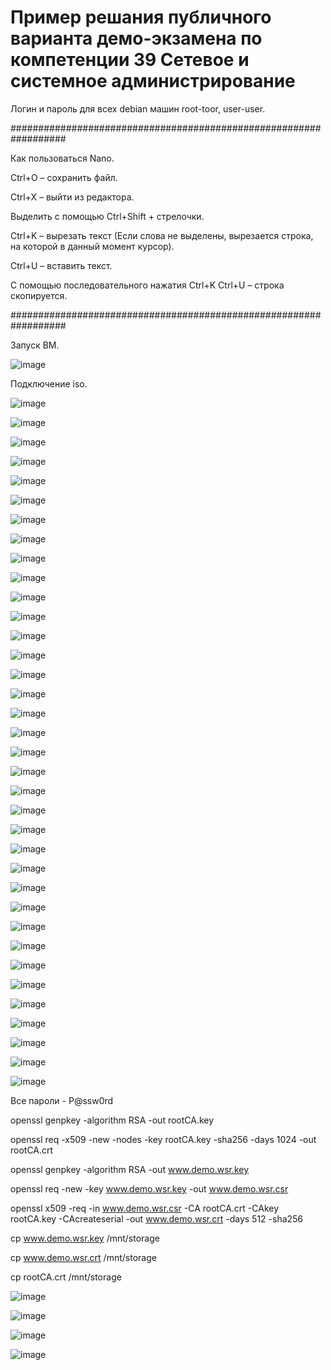 Пример решания публичного варианта демо-экзамена по компетенции 39 Сетевое и системное
администрирование
===========================================================

Логин и пароль для всех debian машин root-toor, user-user.

##################################################################

Как пользоваться Nano.

Ctrl+O – сохранить файл.

Ctrl+X – выйти из редактора.

Выделить с помощью Ctrl+Shift + стрелочки.

Ctrl+K – вырезать текст (Если слова не выделены, вырезается строка, на которой в данный момент курсор).

Ctrl+U – вставить текст.

С помощью последовательного нажатия Ctrl+K Ctrl+U – строка скопируется.

################################################################## 

Запуск ВМ.

![image](https://user-images.githubusercontent.com/99468773/169715471-f5c41fb8-3c2d-440f-b953-c62e8419a873.png)

Подключение iso.

![image](https://user-images.githubusercontent.com/99468773/169715476-c02a04a5-5c2e-44c7-bb56-1e5357f914c2.png)

![image](https://user-images.githubusercontent.com/99468773/169715519-ad4d3d2b-bc70-4c6c-95b1-7bc3187ecaf2.png)

![image](https://user-images.githubusercontent.com/99468773/169715549-e286c521-eb80-4d20-b958-415e28cd8d03.png)

![image](https://user-images.githubusercontent.com/99468773/169715565-22cca751-a7ec-400f-abbd-b334a2960f1d.png)

![image](https://user-images.githubusercontent.com/99468773/169715581-5c950dbd-66a3-42e1-ae44-2a818db0f797.png)

![image](https://user-images.githubusercontent.com/99468773/169715598-782ea4d4-5ffd-47ba-90a3-56d758402e77.png)

![image](https://user-images.githubusercontent.com/99468773/169715638-15ecae39-9424-44b9-9ca1-ee73bf5feb2b.png)

![image](https://user-images.githubusercontent.com/99468773/169715649-9c50a8f1-097b-46c2-88fc-5475095eeb8f.png)

![image](https://user-images.githubusercontent.com/99468773/169715684-2a91550f-7584-4c27-8b2d-cc83cde1af9b.png)

![image](https://user-images.githubusercontent.com/99468773/169715694-0dc4f152-f596-47a4-ac9f-d9d61cd8f5a2.png)

![image](https://user-images.githubusercontent.com/99468773/169715708-2d40a875-82d6-4e7b-8550-b09f75f5ff01.png)

![image](https://user-images.githubusercontent.com/99468773/169715719-5b30c9b2-4b76-4809-9c9f-97462b7b8d1b.png)

![image](https://user-images.githubusercontent.com/99468773/169715731-5c19bed9-77f0-48b6-b4a2-08835239fc56.png)

![image](https://user-images.githubusercontent.com/99468773/169715754-3bfd1ced-1977-4d22-bb4c-c09e5c6766ee.png)

![image](https://user-images.githubusercontent.com/99468773/169715765-c8afa0f5-fbd2-40d8-87e0-a20ad09fa806.png)

![image](https://user-images.githubusercontent.com/99468773/169715778-bd72494b-824c-4882-8278-9ba56e56955c.png)

![image](https://user-images.githubusercontent.com/99468773/169715792-9760703c-eaab-4d1a-9ae0-64f8376e142c.png)

![image](https://user-images.githubusercontent.com/99468773/169715799-4d47ee1a-9721-461e-a13c-a4c7ad5a195c.png)

![image](https://user-images.githubusercontent.com/99468773/169715818-a8bd418e-1bac-4f04-b4b3-33847d674fd6.png)

![image](https://user-images.githubusercontent.com/99468773/169715832-b41f8027-a2ad-4b23-a59e-60694f2afdda.png)

![image](https://user-images.githubusercontent.com/99468773/169715848-a6c7a5a6-4498-47b1-90f1-5b877b22b78b.png)

![image](https://user-images.githubusercontent.com/99468773/169715856-feb86506-130a-4cc4-8eb7-515b95393cc3.png)

![image](https://user-images.githubusercontent.com/99468773/169715872-ddfb1b7e-daad-4912-adf4-d62d7199d824.png)

![image](https://user-images.githubusercontent.com/99468773/169715891-eb5cd538-6eb9-4d3c-9d8e-528c0748e418.png)

![image](https://user-images.githubusercontent.com/99468773/169715903-7cb0145b-d2cf-4e7a-b40a-dfdc1aa2ca27.png)

![image](https://user-images.githubusercontent.com/99468773/169715911-1e9d0437-322f-4d2d-89f6-fbaea7c580ea.png)

![image](https://user-images.githubusercontent.com/99468773/169715916-0c318b69-9dd9-4443-97d0-cf456f384c0b.png)

![image](https://user-images.githubusercontent.com/99468773/169715930-4c1c2c39-f9df-48e6-976e-47c32c5f1e71.png)

![image](https://user-images.githubusercontent.com/99468773/169715937-2b68880d-8b7d-4ef7-9fbf-509dfbd27766.png)

![image](https://user-images.githubusercontent.com/99468773/169715947-44f09860-1633-42d2-8f79-c49604ff39d5.png)

![image](https://user-images.githubusercontent.com/99468773/169715953-5903dc01-f030-4d3f-82b0-b1bb78c7397c.png)

![image](https://user-images.githubusercontent.com/99468773/169715958-5ab44b4a-a6d2-4d4f-a15f-7fc795b46945.png)

![image](https://user-images.githubusercontent.com/99468773/169715966-c2f87b11-69be-4298-aa35-fd65cb776ced.png)

![image](https://user-images.githubusercontent.com/99468773/169715977-293cf956-97e3-44fe-b58e-255d8c83ed9c.png)

![image](https://user-images.githubusercontent.com/99468773/169715985-63bf38b8-55d4-4425-951a-4f536cc5e27f.png)

![image](https://user-images.githubusercontent.com/99468773/169716299-e1b8740c-c1e0-422e-b3f9-6fccad3dd854.png)

Все пароли - P@ssw0rd

openssl genpkey -algorithm RSA -out rootCA.key

openssl req -x509 -new -nodes -key rootCA.key -sha256 -days 1024 -out rootCA.crt

openssl genpkey -algorithm RSA -out www.demo.wsr.key

openssl req -new -key www.demo.wsr.key -out www.demo.wsr.csr

openssl x509 -req -in www.demo.wsr.csr -CA rootCA.crt -CAkey rootCA.key -CAcreateserial -out www.demo.wsr.crt -days 512 -sha256

cp www.demo.wsr.key /mnt/storage

cp www.demo.wsr.crt /mnt/storage

cp rootCA.crt /mnt/storage

![image](https://user-images.githubusercontent.com/99468773/169716664-7cdc8097-13bb-4a56-a9e5-4a7c0be81dbb.png)

![image](https://user-images.githubusercontent.com/99468773/169716674-ddec7aad-e7db-4f68-bccb-5ed089be0b32.png)

![image](https://user-images.githubusercontent.com/99468773/169716768-a023c822-b9d7-487f-9e4f-e4039b20656a.png)

![image](https://user-images.githubusercontent.com/99468773/169716786-1331968a-5909-40d2-b2de-e5bd5b4cb7af.png)
